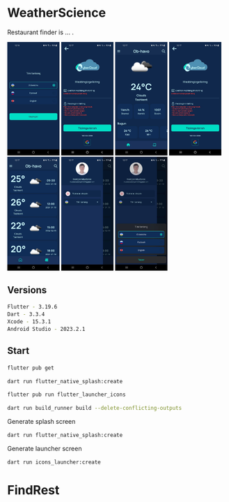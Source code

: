 # WeatherScience

Restaurant finder is ... .

<p float="center">
  <img src="./media/selectLang.jpg" width="120" />
  <img src="./media/auth.jpg"  width="120" /> 
  <img src="./media/main.jpg" width="120" />
  <img src="./media/auth.jpg"  width="120" /> 
  <img src="./media/calendar.jpg" width="120" />
  <img src="./media/drow.jpg" width="120" />
  <img src="./media/buttomShheet.jpg" width="120" />
</p>

## Versions

```bash
Flutter - 3.19.6
Dart - 3.3.4
Xcode - 15.3.1
Android Studio - 2023.2.1
```

## Start

```sh
flutter pub get
```

```sh
dart run flutter_native_splash:create
```

```sh
flutter pub run flutter_launcher_icons
```

```sh
dart run build_runner build --delete-conflicting-outputs
```

Generate splash screen

```sh
dart run flutter_native_splash:create
```

Generate launcher screen

```sh
dart run icons_launcher:create
```
# FindRest